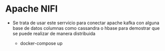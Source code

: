 # Apache NIFI
- Se trata de usar este serrvicio para conectar apache kafka con alguna base de datos columnas como cassandra o hbase para demostrar que se puede realizar de manera distribuida
    
    - docker-compose up